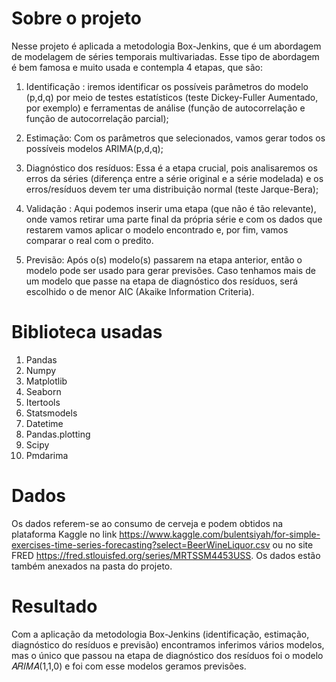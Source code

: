 # Sobre o projeto

Nesse projeto é aplicada a metodologia Box-Jenkins, que é um abordagem de modelagem de séries temporais multivariadas. Esse tipo de abordagem é bem famosa e muito usada e
contempla 4 etapas, que são:

1) Identificação : iremos identificar os possíveis parâmetros do modelo (p,d,q) por meio de testes estatísticos (teste Dickey-Fuller Aumentado, por exemplo) e ferramentas de
                   análise (função de autocorrelação e função de autocorrelação parcial);
                   
2) Estimação: Com os parâmetros que selecionados, vamos gerar todos os possíveis modelos ARIMA(p,d,q);

3) Diagnóstico dos resíduos: Essa é a etapa crucial, pois analisaremos os erros da séries (diferença entre a série original e a série modelada) e os erros/resíduos devem ter uma
                             distribuição normal (teste Jarque-Bera);
                             
4) Validação : Aqui podemos inserir uma etapa (que não é tão relevante), onde vamos retirar uma parte final da própria série e com os dados que restarem vamos aplicar o modelo encontrado e, por fim, vamos comparar o real com o predito.
                             
5) Previsão: Após o(s) modelo(s) passarem na etapa anterior, então o modelo pode ser usado para gerar previsões. Caso tenhamos mais de um modelo que passe na etapa de diagnóstico dos resíduos, será escolhido o de menor AIC (Akaike Information Criteria).

# Biblioteca usadas

1) Pandas
2) Numpy
3) Matplotlib
4) Seaborn
5) Itertools
6) Statsmodels
7) Datetime
8) Pandas.plotting
9) Scipy
10) Pmdarima

# Dados

Os dados referem-se ao consumo de cerveja e podem obtidos na plataforma Kaggle no link https://www.kaggle.com/bulentsiyah/for-simple-exercises-time-series-forecasting?select=BeerWineLiquor.csv ou no site FRED https://fred.stlouisfed.org/series/MRTSSM4453USS. Os dados estão também anexados na pasta do projeto.

# Resultado

Com a aplicação da metodologia Box-Jenkins (identificação, estimação, diagnóstico do resíduos e previsão) encontramos inferimos vários modelos, mas o único que passou na etapa de diagnóstico dos resíduos foi o modelo 𝐴𝑅𝐼𝑀𝐴(1,1,0) e foi com esse modelos geramos previsões.
